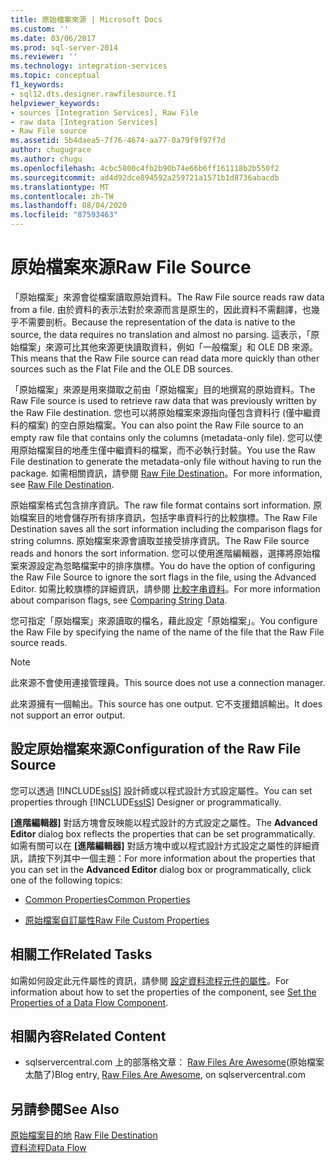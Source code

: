 ```yaml
---
title: 原始檔案來源 | Microsoft Docs
ms.custom: ''
ms.date: 03/06/2017
ms.prod: sql-server-2014
ms.reviewer: ''
ms.technology: integration-services
ms.topic: conceptual
f1_keywords:
- sql12.dts.designer.rawfilesource.f1
helpviewer_keywords:
- sources [Integration Services], Raw File
- raw data [Integration Services]
- Raw File source
ms.assetid: 5b4daea5-7f76-4674-aa77-0a79f9f97f7d
author: chugugrace
ms.author: chugu
ms.openlocfilehash: 4cbc5800c4fb2b90b74e66b6ff161118b2b550f2
ms.sourcegitcommit: ad4d92dce894592a259721a1571b1d8736abacdb
ms.translationtype: MT
ms.contentlocale: zh-TW
ms.lasthandoff: 08/04/2020
ms.locfileid: "87593463"
---
```

# <a name="raw-file-source"></a><span data-ttu-id="3a7e4-102">原始檔案來源</span><span class="sxs-lookup"><span data-stu-id="3a7e4-102">Raw File Source</span></span>
  <span data-ttu-id="3a7e4-103">「原始檔案」來源會從檔案讀取原始資料。</span><span class="sxs-lookup"><span data-stu-id="3a7e4-103">The Raw File source reads raw data from a file.</span></span> <span data-ttu-id="3a7e4-104">由於資料的表示法對於來源而言是原生的，因此資料不需翻譯，也幾乎不需要剖析。</span><span class="sxs-lookup"><span data-stu-id="3a7e4-104">Because the representation of the data is native to the source, the data requires no translation and almost no parsing.</span></span> <span data-ttu-id="3a7e4-105">這表示，「原始檔案」來源可比其他來源更快讀取資料，例如「一般檔案」和 OLE DB 來源。</span><span class="sxs-lookup"><span data-stu-id="3a7e4-105">This means that the Raw File source can read data more quickly than other sources such as the Flat File and the OLE DB sources.</span></span>  
  
 <span data-ttu-id="3a7e4-106">「原始檔案」來源是用來擷取之前由「原始檔案」目的地撰寫的原始資料。</span><span class="sxs-lookup"><span data-stu-id="3a7e4-106">The Raw File source is used to retrieve raw data that was previously written by the Raw File destination.</span></span> <span data-ttu-id="3a7e4-107">您也可以將原始檔案來源指向僅包含資料行 (僅中繼資料的檔案) 的空白原始檔案。</span><span class="sxs-lookup"><span data-stu-id="3a7e4-107">You can also point the Raw File source to an empty raw file that contains only the columns (metadata-only file).</span></span> <span data-ttu-id="3a7e4-108">您可以使用原始檔案目的地產生僅中繼資料的檔案，而不必執行封裝。</span><span class="sxs-lookup"><span data-stu-id="3a7e4-108">You use the Raw File destination to generate the metadata-only file without having to run the package.</span></span> <span data-ttu-id="3a7e4-109">如需相關資訊，請參閱 [Raw File Destination](raw-file-destination.md)。</span><span class="sxs-lookup"><span data-stu-id="3a7e4-109">For more information, see [Raw File Destination](raw-file-destination.md).</span></span>  
  
 <span data-ttu-id="3a7e4-110">原始檔案格式包含排序資訊。</span><span class="sxs-lookup"><span data-stu-id="3a7e4-110">The raw file format contains sort information.</span></span> <span data-ttu-id="3a7e4-111">原始檔案目的地會儲存所有排序資訊，包括字串資料行的比較旗標。</span><span class="sxs-lookup"><span data-stu-id="3a7e4-111">The Raw File Destination saves all the sort information including the comparison flags for string columns.</span></span> <span data-ttu-id="3a7e4-112">原始檔案來源會讀取並接受排序資訊。</span><span class="sxs-lookup"><span data-stu-id="3a7e4-112">The Raw File source reads and honors the sort information.</span></span> <span data-ttu-id="3a7e4-113">您可以使用進階編輯器，選擇將原始檔案來源設定為忽略檔案中的排序旗標。</span><span class="sxs-lookup"><span data-stu-id="3a7e4-113">You do have the option of configuring the Raw File Source to ignore the sort flags in the file, using the Advanced Editor.</span></span> <span data-ttu-id="3a7e4-114">如需比較旗標的詳細資訊，請參閱 [比較字串資料](comparing-string-data.md)。</span><span class="sxs-lookup"><span data-stu-id="3a7e4-114">For more information about comparison flags, see [Comparing String Data](comparing-string-data.md).</span></span>  
  
 <span data-ttu-id="3a7e4-115">您可指定「原始檔案」來源讀取的檔名，藉此設定「原始檔案」。</span><span class="sxs-lookup"><span data-stu-id="3a7e4-115">You configure the Raw File by specifying the name of the name of the file that the Raw File source reads.</span></span>  
  
> [!NOTE]  
>  <span data-ttu-id="3a7e4-116">此來源不會使用連接管理員。</span><span class="sxs-lookup"><span data-stu-id="3a7e4-116">This source does not use a connection manager.</span></span>  
  
 <span data-ttu-id="3a7e4-117">此來源擁有一個輸出。</span><span class="sxs-lookup"><span data-stu-id="3a7e4-117">This source has one output.</span></span> <span data-ttu-id="3a7e4-118">它不支援錯誤輸出。</span><span class="sxs-lookup"><span data-stu-id="3a7e4-118">It does not support an error output.</span></span>  
  
## <a name="configuration-of-the-raw-file-source"></a><span data-ttu-id="3a7e4-119">設定原始檔案來源</span><span class="sxs-lookup"><span data-stu-id="3a7e4-119">Configuration of the Raw File Source</span></span>  
 <span data-ttu-id="3a7e4-120">您可以透過 [!INCLUDE[ssIS](../../includes/ssis-md.md)] 設計師或以程式設計方式設定屬性。</span><span class="sxs-lookup"><span data-stu-id="3a7e4-120">You can set properties through [!INCLUDE[ssIS](../../includes/ssis-md.md)] Designer or programmatically.</span></span>  
  
 <span data-ttu-id="3a7e4-121">**[進階編輯器]** 對話方塊會反映能以程式設計的方式設定之屬性。</span><span class="sxs-lookup"><span data-stu-id="3a7e4-121">The **Advanced Editor** dialog box reflects the properties that can be set programmatically.</span></span> <span data-ttu-id="3a7e4-122">如需有關可以在 **[進階編輯器]** 對話方塊中或以程式設計方式設定之屬性的詳細資訊，請按下列其中一個主題：</span><span class="sxs-lookup"><span data-stu-id="3a7e4-122">For more information about the properties that you can set in the **Advanced Editor** dialog box or programmatically, click one of the following topics:</span></span>  
  
-   [<span data-ttu-id="3a7e4-123">Common Properties</span><span class="sxs-lookup"><span data-stu-id="3a7e4-123">Common Properties</span></span>](../common-properties.md)  
  
-   [<span data-ttu-id="3a7e4-124">原始檔案自訂屬性</span><span class="sxs-lookup"><span data-stu-id="3a7e4-124">Raw File Custom Properties</span></span>](raw-file-custom-properties.md)  
  
## <a name="related-tasks"></a><span data-ttu-id="3a7e4-125">相關工作</span><span class="sxs-lookup"><span data-stu-id="3a7e4-125">Related Tasks</span></span>  
 <span data-ttu-id="3a7e4-126">如需如何設定此元件屬性的資訊，請參閱 [設定資料流程元件的屬性](set-the-properties-of-a-data-flow-component.md)。</span><span class="sxs-lookup"><span data-stu-id="3a7e4-126">For information about how to set the properties of the component, see [Set the Properties of a Data Flow Component](set-the-properties-of-a-data-flow-component.md).</span></span>  
  
## <a name="related-content"></a><span data-ttu-id="3a7e4-127">相關內容</span><span class="sxs-lookup"><span data-stu-id="3a7e4-127">Related Content</span></span>  
  
-   <span data-ttu-id="3a7e4-128">sqlservercentral.com 上的部落格文章： [Raw Files Are Awesome](https://www.sqlservercentral.com/blogs/31-days-of-ssis-%e2%80%93-raw-files-are-awesome-131)(原始檔案太酷了)</span><span class="sxs-lookup"><span data-stu-id="3a7e4-128">Blog entry, [Raw Files Are Awesome](https://www.sqlservercentral.com/blogs/31-days-of-ssis-%e2%80%93-raw-files-are-awesome-131), on sqlservercentral.com</span></span>  
  
## <a name="see-also"></a><span data-ttu-id="3a7e4-129">另請參閱</span><span class="sxs-lookup"><span data-stu-id="3a7e4-129">See Also</span></span>  
 <span data-ttu-id="3a7e4-130">[原始檔案目的地](raw-file-destination.md) </span><span class="sxs-lookup"><span data-stu-id="3a7e4-130">[Raw File Destination](raw-file-destination.md) </span></span>  
 [<span data-ttu-id="3a7e4-131">資料流程</span><span class="sxs-lookup"><span data-stu-id="3a7e4-131">Data Flow</span></span>](data-flow.md)  
  
  
